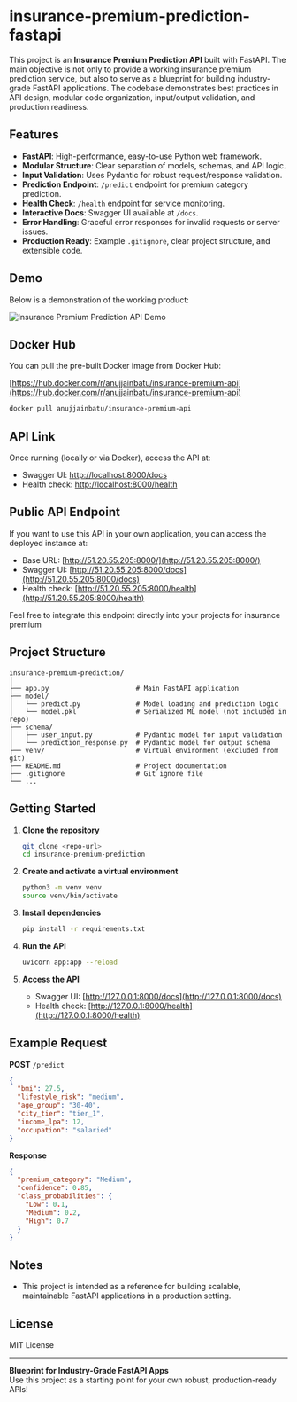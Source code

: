 # insurance-premium-prediction-fastapi

This project is an **Insurance Premium Prediction API** built with FastAPI. The main objective is not only to provide a working insurance premium prediction service, but also to serve as a blueprint for building industry-grade FastAPI applications. The codebase demonstrates best practices in API design, modular code organization, input/output validation, and production readiness.

## Features

- **FastAPI**: High-performance, easy-to-use Python web framework.
- **Modular Structure**: Clear separation of models, schemas, and API logic.
- **Input Validation**: Uses Pydantic for robust request/response validation.
- **Prediction Endpoint**: `/predict` endpoint for premium category prediction.
- **Health Check**: `/health` endpoint for service monitoring.
- **Interactive Docs**: Swagger UI available at `/docs`.
- **Error Handling**: Graceful error responses for invalid requests or server issues.
- **Production Ready**: Example `.gitignore`, clear project structure, and extensible code.

## Demo

Below is a demonstration of the working product:

![Insurance Premium Prediction API Demo](assets/demo.gif)

## Docker Hub

You can pull the pre-built Docker image from Docker Hub:

[https://hub.docker.com/r/anujjainbatu/insurance-premium-api](https://hub.docker.com/r/anujjainbatu/insurance-premium-api)

```bash
docker pull anujjainbatu/insurance-premium-api
```

## API Link

Once running (locally or via Docker), access the API at:

- Swagger UI: [http://localhost:8000/docs](http://localhost:8000/docs)
- Health check: [http://localhost:8000/health](http://localhost:8000/health)

## Public API Endpoint

If you want to use this API in your own application, you can access the deployed instance at:

- Base URL: [http://51.20.55.205:8000/](http://51.20.55.205:8000/)
- Swagger UI: [http://51.20.55.205:8000/docs](http://51.20.55.205:8000/docs)
- Health check: [http://51.20.55.205:8000/health](http://51.20.55.205:8000/health)

Feel free to integrate this endpoint directly into your projects for insurance premium

## Project Structure

```
insurance-premium-prediction/
│
├── app.py                      # Main FastAPI application
├── model/
│   └── predict.py              # Model loading and prediction logic
│   └── model.pkl               # Serialized ML model (not included in repo)
├── schema/
│   ├── user_input.py           # Pydantic model for input validation
│   └── prediction_response.py  # Pydantic model for output schema
├── venv/                       # Virtual environment (excluded from git)
├── README.md                   # Project documentation
├── .gitignore                  # Git ignore file
└── ...
```

## Getting Started

1. **Clone the repository**
   ```bash
   git clone <repo-url>
   cd insurance-premium-prediction
   ```

2. **Create and activate a virtual environment**
   ```bash
   python3 -m venv venv
   source venv/bin/activate
   ```

3. **Install dependencies**
   ```bash
   pip install -r requirements.txt
   ```

4. **Run the API**
   ```bash
   uvicorn app:app --reload
   ```

5. **Access the API**
   - Swagger UI: [http://127.0.0.1:8000/docs](http://127.0.0.1:8000/docs)
   - Health check: [http://127.0.0.1:8000/health](http://127.0.0.1:8000/health)

## Example Request

**POST** `/predict`

```json
{
  "bmi": 27.5,
  "lifestyle_risk": "medium",
  "age_group": "30-40",
  "city_tier": "tier_1",
  "income_lpa": 12,
  "occupation": "salaried"
}
```

**Response**
```json
{
  "premium_category": "Medium",
  "confidence": 0.85,
  "class_probabilities": {
    "Low": 0.1,
    "Medium": 0.2,
    "High": 0.7
  }
}
```

## Notes

- This project is intended as a reference for building scalable, maintainable FastAPI applications in a production setting.

## License

MIT License

---

**Blueprint for Industry-Grade FastAPI Apps**  
Use this project as a starting point for your own robust, production-ready APIs!

